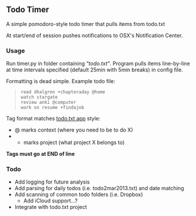 ## Todo Timer ##

A simple pomodoro-style todo timer that pulls items from todo.txt

At start/end of session pushes notifications to OSX's Notification Center.

### Usage ###

Run timer.py in folder containing _"todo.txt"_. Program pulls items line-by-line
at time intervals specified (default 25min with 5min breaks) in config file.

Formatting is dead simple. Example todo file:  
>     read dhalgren +chapteraday @home  
>     watch stargate  
>     review anki @computer  
>     work on resume +findajob  

Tag format matches [todo.txt app](http://todotxt.com) style:
 - @ marks context (where you need to be to do X)
 - + marks project (what project X belongs to)

**Tags must go at END of line**

### Todo ###

 - Add logging for future analysis
 - Add parsing for daily todos (i.e. todo2mar2013.txt) and date matching
 - Add scanning of common todo folders (i.e. Dropbox)
	- Add iCloud support...?
 - Integrate with todo.txt project
